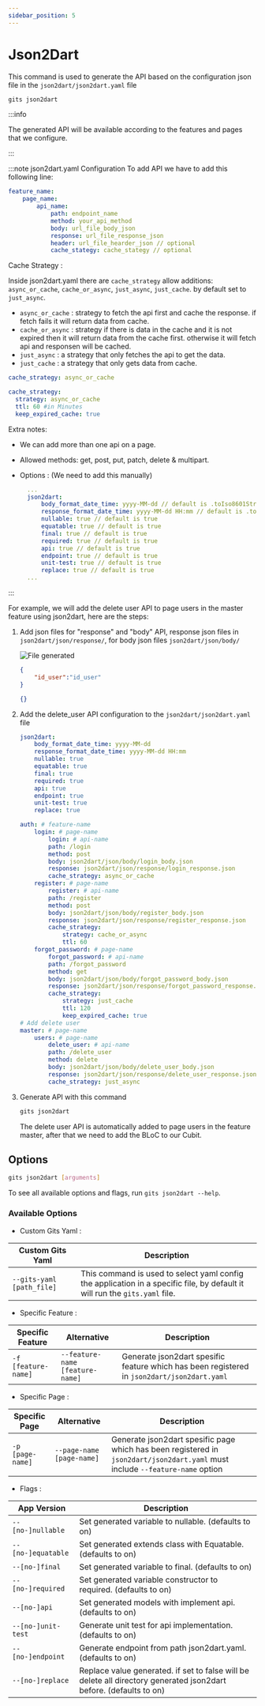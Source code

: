 ```yaml
---
sidebar_position: 5
---
```


# Json2Dart

This command is used to generate the API based on the configuration json file in the `json2dart/json2dart.yaml` file

```bash
gits json2dart
```

:::info

The generated API will be available according to the features and pages that we configure.

:::

:::note json2dart.yaml Configuration
To add API we have to add this following line:

```yaml title="json2dart/json2dart.yaml"
feature_name:
    page_name:
        api_name:
            path: endpoint_name
            method: your_api_method
            body: url_file_body_json
            response: url_file_response_json
            header: url_file_hearder_json // optional
            cache_stategy: cache_stategy // optional
```

Cache Strategy :

Inside json2dart.yaml there are `cache_strategy` allow additions: `async_or_cache`, `cache_or_async`, `just_async`, `just_cache`. by default set to `just_async`.

- `async_or_cache` : strategy to fetch the api first and cache the response. if fetch fails it will return data from cache.
- `cache_or_async` : strategy if there is data in the cache and it is not expired then it will return data from the cache first. otherwise it will fetch api and responsen will be cached.
- `just_async` : a strategy that only fetches the api to get the data.
- `just_cache` : a strategy that only gets data from cache.

```yaml title="Simple Implementation"
cache_strategy: async_or_cache
```

```yaml title="Detail Implementation"
cache_strategy: 
  strategy: async_or_cache
  ttl: 60 #in Minutes
  keep_expired_cache: true 
```

Extra notes:

- We can add more than one api on a page.
- Allowed methods: get, post, put, patch, delete & multipart.
- Options : (We need to add this manually)

  ```yaml title="json2dart/json2dart.yaml"
    ...
    json2dart:
        body_format_date_time: yyyy-MM-dd // default is .toIso8601String()
        response_format_date_time: yyyy-MM-dd HH:mm // default is .toIso8601String()
        nullable: true // default is true
        equatable: true // default is true
        final: true // default is true
        required: true // default is true
        api: true // default is true
        endpoint: true // default is true
        unit-test: true // default is true
        replace: true // default is true
    ...
    ```

:::

For example, we will add the delete user API to page users in the master feature using json2dart, here are the steps:

1. Add json files for "response" and "body" API, response json files in `json2dart/json/response/`, for body json files `json2dart/json/body/`

    ![File generated](../../../static/img/generate/api/body_response.png)

    ```json title="json2dart/json/body/delete_user_body.json"
    {
        "id_user":"id_user"
    }
    ```

    ```json title="json2dart/json/response/delete_user_response.json"
    {}
    ```

2. Add the delete_user API configuration to the `json2dart/json2dart.yaml` file

    ```yaml title="json2dart/json2dart.yaml"
    json2dart:
        body_format_date_time: yyyy-MM-dd
        response_format_date_time: yyyy-MM-dd HH:mm
        nullable: true
        equatable: true
        final: true
        required: true
        api: true
        endpoint: true
        unit-test: true
        replace: true

    auth: # feature-name
        login: # page-name
            login: # api-name
            path: /login
            method: post
            body: json2dart/json/body/login_body.json
            response: json2dart/json/response/login_response.json
            cache_strategy: async_or_cache
        register: # page-name
            register: # api-name
            path: /register
            method: post
            body: json2dart/json/body/register_body.json
            response: json2dart/json/response/register_response.json
            cache_strategy:
                strategy: cache_or_async
                ttl: 60
        forgot_password: # page-name
            forgot_password: # api-name
            path: /forgot_password
            method: get
            body: json2dart/json/body/forgot_password_body.json
            response: json2dart/json/response/forgot_password_response.json
            cache_strategy:
                strategy: just_cache
                ttl: 120
                keep_expired_cache: true
    # Add delete user
    master: # page-name
        users: # page-name
            delete_user: # api-name
            path: /delete_user
            method: delete
            body: json2dart/json/body/delete_user_body.json
            response: json2dart/json/response/delete_user_response.json
            cache_strategy: just_async
    ```

3. Generate API with this command

    ```bash
    gits json2dart
    ```

    The delete user API is automatically added to page users in the feature master, after that we need to add the BLoC to our Cubit.

## Options

```bash
gits json2dart [arguments]
```

To see all available options and flags, run `gits json2dart --help`.

### Available Options

- Custom Gits Yaml :

| Custom Gits Yaml | Description |
|----------|-------------|
| `--gits-yaml [path_file]` | This command is used to select yaml config the application in a specific file, by default it will run the `gits.yaml` file. |

- Specific Feature :  
  
| Specific Feature | Alternative | Description |
|----------|-------------|-------------|
| `-f [feature-name]` | `--feature-name [feature-name]` | Generate json2dart spesific feature which has been registered in `json2dart/json2dart.yaml` |

- Specific Page :  
  
| Specific Page | Alternative | Description |
|----------|-------------|-------------|
| `-p [page-name]` | `--page-name [page-name]` | Generate json2dart spesific page which has been registered in `json2dart/json2dart.yaml` must include `--feature-name` option |

- Flags :
  
| App Version | Description |
|----------|-------------|
| `--[no-]nullable` | Set generated variable to nullable. (defaults to on) |
| `--[no-]equatable` | Set generated extends class with Equatable. (defaults to on) |
| `--[no-]final` | Set generated variable to final. (defaults to on) |
| `--[no-]required` | Set generated variable constructor to required. (defaults to on) |
| `--[no-]api` | Set generated models with implement api. (defaults to on) |
| `--[no-]unit-test` | Generate unit test for api implementation. (defaults to on) |
| `--[no-]endpoint` | Generate endpoint from path json2dart.yaml. (defaults to on) |
| `--[no-]replace` | Replace value generated. if set to false will be delete all directory generated json2dart before. (defaults to on) |
